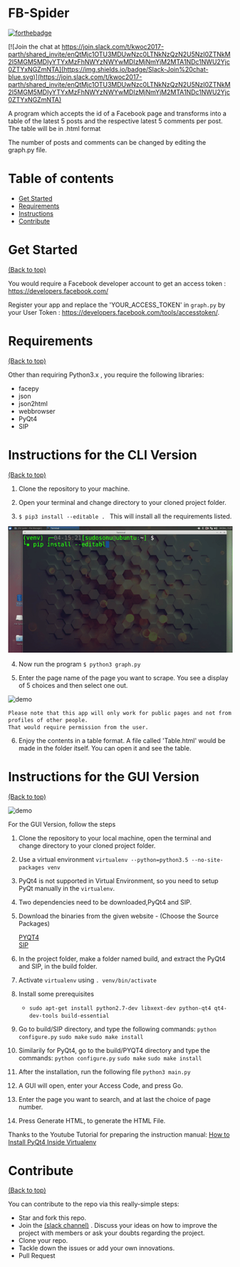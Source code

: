 # FB-Spider

[![forthebadge](http://forthebadge.com/images/badges/made-with-python.svg)](http://forthebadge.com)

 [![Join the chat at https://join.slack.com/t/kwoc2017-parth/shared_invite/enQtMjc1OTU3MDUwNzc0LTNkNzQzN2U5NzI0ZTNkM2I5MGM5MDIyYTYxMzFhNWYzNWYwMDIzMjNmYjM2MTA1NDc1NWU2Yjc0ZTYxNGZmNTA](https://img.shields.io/badge/Slack-Join%20chat-blue.svg)](https://join.slack.com/t/kwoc2017-parth/shared_invite/enQtMjc1OTU3MDUwNzc0LTNkNzQzN2U5NzI0ZTNkM2I5MGM5MDIyYTYxMzFhNWYzNWYwMDIzMjNmYjM2MTA1NDc1NWU2Yjc0ZTYxNGZmNTA)

A program which accepts the id of a Facebook page and transforms into a table of the latest 5 posts and the respective latest 5 comments per post. The table will be in .html format 

The number of posts and comments can be changed by editing the graph.py file.

# Table of contents

- [Get Started](#get-started)
- [Requirements](#requirements)
- [Instructions](#instructions)
- [Contribute](#contribute)

# Get Started

[(Back to top)](#table-of-contents)

You would require a Facebook developer account to get an access token : https://developers.facebook.com/

Register your app and replace the 'YOUR_ACCESS_TOKEN' in `graph.py` by your User Token : https://developers.facebook.com/tools/accesstoken/.


# Requirements

[(Back to top)](#table-of-contents)

Other than requiring Python3.x , you require the following libraries:<br>
* facepy<br>
* json<br>
* json2html<br>
* webbrowser<br>
* PyQt4<br>
* SIP<br>


# Instructions for the CLI Version

[(Back to top)](#table-of-contents)

1. Clone the repository to your machine.

2. Open your terminal and change directory to your cloned project folder.

3. `$ pip3 install --editable . ` This will install all the requirements listed.

![demo](data/setup.gif)

4. Now run the program `$ python3 graph.py `

5. Enter the page name of the page you want to scrape. You see a display of 5 choices and then select one out. 

![demo](data/run.gif)

	Please note that this app will only work for public pages and not from profiles of other people.
	That would require permission from the user.
6. Enjoy the contents in a table format.
   A file called 'Table.html' would be made in the folder itself.
   You can open it and see the table.
   
# Instructions for the GUI Version

[(Back to top)](#table-of-contents)

![demo](data/Gui_version.gif)

For the GUI Version, follow the steps
1. Clone the repository to your local machine, open the terminal and change directory to your cloned project folder.
2. Use a virtual environment `virtualenv --python=python3.5 --no-site-packages venv` 
3. PyQt4 is not supported in Virtual Environment, so you need to setup PyQt manually in the `virtualenv`.
4. Two dependencies need to be downloaded,PyQt4 and SIP.
5. Download the binaries from the given website - (Choose the Source Packages)

    [PYQT4](https://www.riverbankcomputing.com/software/pyqt/download)  
    [SIP](https://www.riverbankcomputing.com/software/sip/download)
    
6. In the project folder, make a folder named build, and extract the PyQt4 and SIP, in the build folder.
7. Activate `virtualenv` using `. venv/bin/activate`
8. Install some prerequisites
   - `sudo apt-get install python2.7-dev libxext-dev python-qt4 qt4-dev-tools build-essential`
9. Go to build/SIP directory, and type the following commands:
   `python configure.py`
   `sudo make`
   `sudo make install`
10. Similarily for PyQt4, go to the build/PYQT4 directory and type the commands:
    `python configure.py`
    `sudo make`
    `sudo make install`
11. After the installation, run the following file `python3 main.py`
12. A GUI will open, enter your Access Code, and press Go.
13. Enter the page you want to search, and at last the choice of page number.
14. Press Generate HTML, to generate the HTML File.

Thanks to the Youtube Tutorial for preparing the instruction manual: [How to Install PyQt4 Inside Virtualenv](https://www.youtube.com/watch?v=6NDVP5inphM)

# Contribute

[(Back to top)](#table-of-contents)

You can contribute to the repo via this really-simple steps:<br>
* Star and fork this repo.<br>
* Join the [(slack channel)](#fb-spider) . Discuss your ideas on how to improve the project with members or ask your doubts regarding the project.<br>
* Clone your repo.<br>
* Tackle down the issues or add your own innovations.<br>
* Pull Request<br>
